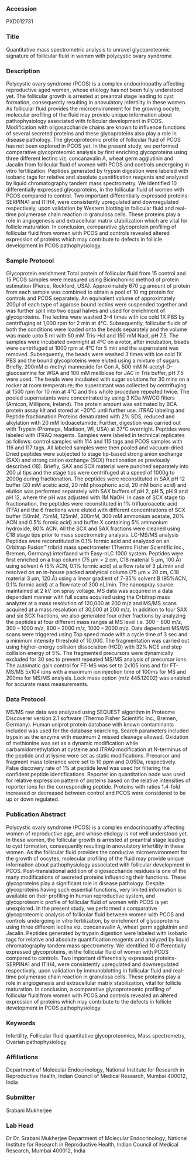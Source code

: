 ### Accession
PXD012731

### Title
Quantitative mass spectrometric analysis to unravel glycoproteomic signature of follicular fluid in women with polycystic ovary syndrome

### Description
Polycystic ovary syndrome (PCOS) is a complex endocrinopathy affecting reproductive aged women, whose etiology has not been fully understood yet. The follicular growth is arrested at preantral stage leading to cyst formation, consequently resulting in anovulatory infertility in these women. As follicular fluid provides the microenvironment for the growing oocyte, molecular profiling of the fluid may provide unique information about pathophysiology associated with follicular development in PCOS. Modification with oligosaccharide chains are known to influence functions of several secreted proteins and these glycoproteins also play a role in disease pathology. The glycoproteomic profile of follicular fluid of PCOS has not been explored in PCOS yet. In the present study, we performed comparative glycoproteomic analysis by first enriching glycoproteins using three different lectins viz. concanavalin A, wheat germ agglutinin and Jacalin from follicular fluid of women with PCOS and controls undergoing in vitro fertilization. Peptides generated by trypsin digestion were labeled with isobaric tags for relative and absolute quantification reagents and analyzed by liquid chromatography tandem mass spectrometry.  We identified 10 differentially expressed glycoproteins, in the follicular fluid of women with PCOS compared to control. Two important differentially expressed proteins- SERPINA1 and ITIH4, were consistently upregulated and downregulated respectively, upon validation by Western blotting in follicular fluid and real-time polymerase chain reaction in granulosa cells. These proteins play a role in angiogenesis and extracellular matrix stabilization which are vital for follicle maturation. In conclusion, comparative glycoprotein profiling of follicular fluid from women with PCOS and controls revealed altered expression of proteins which may contribute to defects in follicle development in PCOS pathophysiology.

### Sample Protocol
Glycoprotein enrichment Total protein of follicular fluid from 15 control and 15 PCOS samples were measured using Bicinchoninc method of protein estimation (Pierce, Rockford, USA). Approximately 670 μg amount of protein from each sample was combined to obtain a pool of 10 mg protein for controls and PCOS separately. An equivalent volume of approximately 200µl of each type of agarose bound lectins were  suspended together and was further split into two equal halves and used for enrichment of glycoproteins. The lectins were washed 3-4 times with ice cold 1X PBS by centrifuging at 1,000 rpm for 2 min at 4°C. Subsequently, follicular fluids of both the conditions were loaded onto the beads separately and the volume was made upto 5 ml with 50 mM Tris-Hcl and 150 mM Nacl, pH 7.5. The samples were incubated overnight at 4°C on a rotor, after incubation, beads were centrifuged at 1000 rpm at 4°C for 5 min and the supernatant was removed. Subsequently, the beads were washed 3 times with ice cold 1X PBS and the bound glycoproteins were eluted using a mixture of sugars. Briefly, 200mM α-methyl mannoside for Con A, 500 mM N-acetyl-D-glucosamine for WGA and 100 mM melibiose for JAC in Tris buffer, pH 7.5 were used. The beads were incubated with sugar solutions for 30 mins on a rocker at room temperature; the supernatant was collected by centrifuging at 1500 rpm for 10 min at 4°C and this whole procedure repeated twice. The pooled supernatants were concentrated by using 3 KDa MWCO filters (Amicon, Millipore, Ireland). The protein amount was estimated by BCA protein assay kit and stored at −20°C until further use. iTRAQ labeling and Peptide fractionation Proteins denaturated with 2% SDS, reduced and alkylation with 20 mM Iodoacetamide. Further, digestion was carried out with Trypsin (Promega, Madison, WI, USA) at 37°C overnight. Peptides were labeled with iTRAQ reagents. Samples were labeled in technical replicates as follows: control samples with 114 and 115 tags and PCOS samples with 116 and 117 tags. All labeled samples were then pooled and vacuum-dried.   Dried peptides were subjected to stage tip-based strong anion exchange (SAX) and strong cation exchange (SCX) fractionation as previously described (18). Briefly, SAX and SCX material were punched separately into 200 μl tips and the stage tips were centrifuged at a speed of 1000g to 2000g during fractionation. The peptides were reconstituted in SAX pH 12 buffer (20 mM acetic acid, 20 mM phosphoric acid, 20 mM boric acid) and elution was performed separately with SAX buffers of pH 2, pH 5, pH 9 and pH 12, where the pH was adjusted with 1M NaOH. In case of SCX stage tip fractionation, the peptides were reconstituted in 1% trifluoroacetic acid (TFA) and the 6 fractions were eluted with different concentrations of SCX buffer (50mM, 75mM, 125mM, 200mM, 300 mM ammonium acetate, 20% ACN and 0.5% formic acid) and buffer X containing 5% ammonium hydroxide, 80% ACN. All the SCX and SAX fractions were cleaned using C18 stage tips prior to mass spectrometry analysis.  LC-MS/MS analysis Peptides were reconstituted in 0.1% formic acid and analyzed on an Orbitrap Fusion™ tribrid mass spectrometer (Thermo Fisher Scientific Inc., Bremen, Germany) interfaced with Easy-nLC 1000 system. Peptides were first enriched on a trap column (75 μm × 2 cm, C18 material 5 μm, 100 Å) using solvent A (5% ACN, 0.1% formic acid) at a flow rate of 3 μL/min and resolved on an in-house packed analytical column (75 μm × 20 cm, C18 material 3 μm, 120 Å) using a linear gradient of 7-35% solvent B (95%ACN, 0.1% formic acid) at a flow rate of 300 nL/min. The nanospray source maintained at 2 kV ion spray voltage. MS data was acquired in a data dependent manner with full scans acquired using the Orbitrap mass analyzer at a mass resolution of 120,000 at 200 m/z and MS/MS scans acquired at a mass resolution of 30,000 at 200 m/z. In addition to four SAX and six SCX fractions, we also generated four other fractions by analyzing the peptides at four different mass ranges at MS level i.e. 300 – 800 m/z, 300 – 1000 m/z, 800 – 2000 m/z, 1000 – 2000 m/z. Data dependent MS/MS scans were triggered using Top speed mode with a cycle time of 3 sec and a minimum intensity threshold of 10,000. The fragmentation was carried out using higher-energy collision dissociation (HCD) with 32% NCE and step collision energy of 5%. The fragmented precursors were dynamically excluded for 30 sec to prevent repeated MS/MS analysis of precursor ions. The automatic gain control for FT-MS was set to 2x105 ions and for FT-MS/MS 5x104 ions with a maximum ion injection time of 100ms for MS and 200ms for MS/MS analysis. Lock mass option (m/z 445.12002) was enabled for accurate mass measurements.

### Data Protocol
MS/MS raw data was analyzed using SEQUEST algorithm in Proteome Discoverer version 2.1 software (Thermo Fisher Scientific Inc., Bremen, Germany). Human uniprot protein database with known contaminants included was used for the database searching. Search parameters included trypsin as the enzyme with maximum 2 missed cleavage allowed. Oxidation of methionine was set as a dynamic modification while carbamidomethylation at cysteine and iTRAQ modification at N-terminus of the peptide and at lysine were set as static modifications. Precursor and fragment mass tolerance were set to 10 ppm and 0.05Da, respectively. False discovery rate of 1% at peptide level was used for filtering the confident peptide identifications. Reporter ion quantitation node was used for relative expression pattern of proteins based on the relative intensities of reporter ions for the corresponding peptide. Proteins with ratios 1.4-fold increased or decreased between control and PCOS were considered to be up or down regulated.

### Publication Abstract
Polycystic ovary syndrome (PCOS) is a complex endocrinopathy affecting women of reproductive age, and whose etiology is not well understood yet. In these women, the follicular growth is arrested at preantral stage leading to cyst formation, consequently resulting in anovulatory infertility in these women. As the follicular fluid provides the conducive microenvironment for the growth of oocytes, molecular profiling of the fluid may provide unique information about pathophysiology associated with follicular development in PCOS. Post-translational addition of oligosaccharide residues is one of the many modifications of secreted proteins influencing their functions. These glycoproteins play a significant role in disease pathology. Despite glycoproteins having such essential functions, very limited information is available on their profiling in human reproductive system, and glycoproteomic profile of follicular fluid of women with PCOS is yet unexplored. In the present study, we performed a comparative glycoproteomic analysis of follicular fluid between women with PCOS and controls undergoing in vitro fertilization, by enrichment of glycoproteins using three different lectins viz. concanavalin A, wheat germ agglutinin and Jacalin. Peptides generated by trypsin digestion were labeled with isobaric tags for relative and absolute quantification reagents and analyzed by liquid chromatography tandem mass spectrometry. We identified 10 differentially expressed glycoproteins, in the follicular fluid of women with PCOS compared to controls. Two important differentially expressed proteins- SERPINA1 and ITIH4, were consistently upregulated and downregulated respectively, upon validation by immunoblotting in follicular fluid and real-time polymerase chain reaction in granulosa cells. These proteins play a role in angiogenesis and extracellular matrix stabilization, vital for follicle maturation. In conclusion, a comparative glycoproteomic profiling of follicular fluid from women with PCOS and controls revealed an altered expression of proteins which may contribute to the defects in follicle development in PCOS pathophysiology.

### Keywords
Infertility, Follicular fluid quantitative glycoproteomics, Mass spectrometry, Ovarian pathophysiology

### Affiliations
Department of Molecular Endocrinology, National Institute for Research in Reproductive Health, Indian Council of Medical Research, Mumbai 400012, India

### Submitter
Srabani Mukherjee

### Lab Head
Dr Dr. Srabani Mukherjee
Department of Molecular Endocrinology, National Institute for Research in Reproductive Health, Indian Council of Medical Research, Mumbai 400012, India


